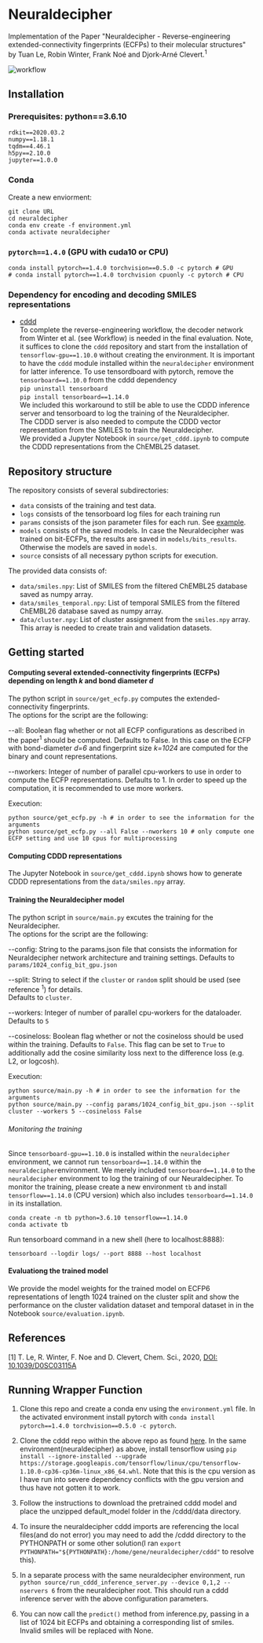 # Neuraldecipher
Implementation of the Paper "Neuraldecipher - Reverse-engineering extended-connectivity fingerprints (ECFPs) to their molecular structures" by Tuan Le, Robin Winter, Frank Noé and Djork-Arné Clevert.<sup>1</sup>

![workflow](https://github.com/bayer-science-for-a-better-life/neuraldecipher/blob/master/figures/workflow.png "Workflow")

## Installation
### Prerequisites: python==3.6.10
```
rdkit==2020.03.2
numpy==1.18.1
tqdm==4.46.1
h5py==2.10.0
jupyter==1.0.0
```

### Conda
Create a new enviorment:

```
git clone URL
cd neuraldecipher
conda env create -f environment.yml
conda activate neuraldecipher
```
### `pytorch==1.4.0` (GPU with cuda10 or CPU)
```
conda install pytorch==1.4.0 torchvision==0.5.0 -c pytorch # GPU
# conda install pytorch==1.4.0 torchvision cpuonly -c pytorch # CPU
```

### Dependency for encoding and decoding SMILES representations
* [cddd](https://github.com/jrwnter/cddd "Continuous and Data-Driven Descriptors (CDDD)")  
To complete the reverse-engineering workflow, the decoder network from Winter et al. (see Workflow) is needed in the
final evaluation.  Note, it suffices to clone the `cddd` repository and start from the installation of `tensorflow-gpu==1.10.0` without creating the environment. It is important to have the `cddd` module installed within the `neuraldecipher` environment for latter inference.
To use tensordboard with pytorch, remove the `tensorboard==1.10.0` from the cddd dependency   
```pip uninstall tensorboard```  
```pip install tensorboard==1.14.0```  
We included this workaround to still be able to use the CDDD inference server and tensorboard to log the training of the Neuraldecipher.  
The CDDD server is also needed to compute the CDDD vector representation from the SMILES to train the Neuraldecipher.  
We provided a Jupyter Notebook in `source/get_cddd.ipynb` to compute the CDDD representations from the ChEMBL25 dataset.

## Repository structure
The repository consists of several subdirectories:
- `data` consists of the training and test data.
- `logs` consists of the tensorboard log files for each training run
- `params` consists of the json parameter files for each run. See [example](https://github.com/bayer-science-for-a-better-life/neuraldecipher/blob/master/params/1024_config_count_gpu.json "example param file for ECFP6_1024 Bits training").
- `models` consists of the saved models. In case the Neuraldecipher was trained on bit-ECFPs, the results are saved in `models/bits_results`. Otherwise the models are saved in `models`.
- `source` consists of all necessary python scripts for execution.
  
The provided data consists of:
* `data/smiles.npy`: List of SMILES from the filtered ChEMBL25 database saved as numpy array.
* `data/smiles_temporal.npy`: List of temporal SMILES from the filtered ChEMBL26 database saved as numpy array.
* `data/cluster.npy`: List of cluster assignment from the `smiles.npy` array. This array is needed to create train and validation datasets.

## Getting started

#### Computing several extended-connectivity fingerprints (ECFPs) depending on length *k* and bond diameter *d*
The python script in `source/get_ecfp.py` computes the extended-connectivity fingerprints.  
The options for the script are the following:  

--all: Boolean flag whether or not all ECFP configurations as described in the paper<sup>1</sup> should be computed. Defaults to False. In this case on the ECFP with bond-diameter *d=6* and fingerprint size *k=1024* are computed for the binary and count representations. 

--nworkers: Integer of number of parallel cpu-workers to use in order to compute the ECFP representations. Defaults to 1. In order to speed up the computation, it is recommended to use more workers.

Execution:
````
python source/get_ecfp.py -h # in order to see the information for the arguments
python source/get_ecfp.py --all False --nworkers 10 # only compute one ECFP setting and use 10 cpus for multiprocessing
````

#### Computing CDDD representations
The Jupyter Notebook in `source/get_cddd.ipynb` shows how to generate CDDD representations from the `data/smiles.npy` array.

#### Training the Neuraldecipher model
The python script in `source/main.py` excutes the training for the Neuraldecipher.  
The options for the script are the following:  

--config: String to the params.json file that consists the information for Neuraldecipher network architecture and training settings. Defaults to `params/1024_config_bit_gpu.json` 

--split: String to select if the `cluster` or `random` split should be used (see reference <sup>1</sup>) for details.  
Defaults to `cluster`.

--workers: Integer of number of parallel cpu-workers for the dataloader. Defaults to `5`

--cosineloss: Boolean flag whether or not the cosineloss should be used within the training. Defaults to `False`. This flag can be set to `True` to additionally add the cosine similarity loss next to the difference loss (e.g. L2, or logcosh).

Execution:
````
python source/main.py -h # in order to see the information for the arguments
python source/main.py --config params/1024_config_bit_gpu.json --split cluster --workers 5 --cosineloss False
````

###### Monitoring the training 
Since `tensorboard-gpu==1.10.0` is installed within the `neuraldecipher` environment, we cannot run `tensorboard==1.14.0` within the `neuraldecipher`environment. We merely included `tensorboard==1.14.0` to the `neuraldecipher` environment to log the training of our Neuraldecipher. 
To monitor the training, please create a new environment `tb` and install `tensorflow==1.14.0` (CPU version) which also includes `tensorboard==1.14.0` in its installation.
````
conda create -n tb python=3.6.10 tensorflow==1.14.0
conda activate tb
````
Run tensorboard command in a new shell (here to localhost:8888):
```
tensorboard --logdir logs/ --port 8888 --host localhost
```

#### Evaluationg the trained model
We provide the model weights for the trained model on ECFP6 representations of length 1024 trained on the cluster split and show the performance on the 
cluster validation dataset and temporal dataset in  in the Notebook `source/evaluation.ipynb`.

## References
[1] T. Le, R. Winter, F. Noe and D. Clevert, Chem. Sci., 2020, [DOI: 10.1039/D0SC03115A](https://doi.org/10.1039/D0SC03115A)

## Running Wrapper Function
1. Clone this repo and create a conda env using the `environment.yml` file. In the activated environment install pytorch with `conda install pytorch==1.4.0 torchvision==0.5.0 -c pytorch`.

2. Clone the cddd repo within the above repo as found [here](https://github.com/eggggo/cddd). In the same environment(neuraldecipher) as above, install tensorflow using `pip install --ignore-installed --upgrade https://storage.googleapis.com/tensorflow/linux/cpu/tensorflow-1.10.0-cp36-cp36m-linux_x86_64.whl`. Note that this is the cpu version as I have run into severe dependency conflicts with the gpu version and thus have not gotten it to work.

3. Follow the instructions to download the pretrained cddd model and place the unzipped default_model folder in the /cddd/data directory.

4. To insure the neuraldecipher cddd imports are referencing the local files(and do not error) you may need to add the /cddd directory to the PYTHONPATH or some other solution(I ran `export PYTHONPATH="${PYTHONPATH}:/home/gene/neuraldecipher/cddd"` to resolve this).

5. In a separate process with the same neuraldecipher environment, run `python source/run_cddd_inference_server.py --device 0,1,2 --nservers 6` from the neuraldecipher root. This should run a cddd inference server with the above configuration parameters.

6. You can now call the `predict()` method from inference.py, passing in a list of 1024 bit ECFPs and obtaining a corresponding list of smiles. Invalid smiles will be replaced with None.  
